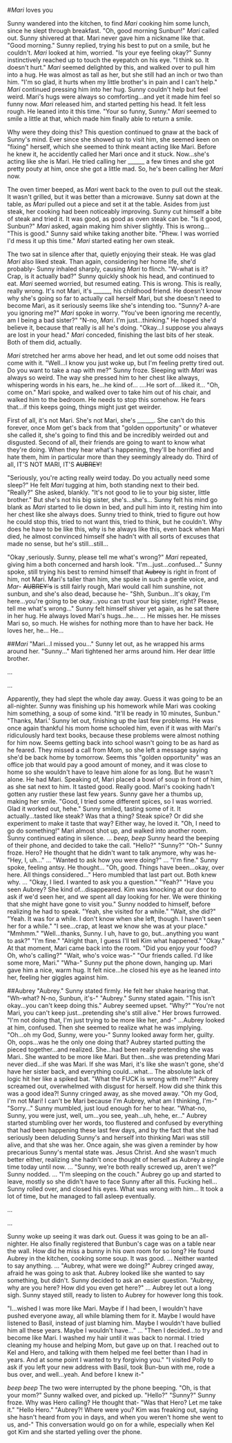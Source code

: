 #*Mari* loves you

Sunny wandered into the kitchen, to find *Mari* cooking him some lunch, since he slept through breakfast.
"Oh, good morning Sunbun!" *Mari* called out.  Sunny shivered at that. Mari never gave him a nickname like that.
"Good morning." Sunny replied, trying his best to put on a smile, but he couldn't.
*Mari* looked at him, worried. "Is your eye feeling okay?"
Sunny instinctively reached up to touch the eyepatch on his eye. "I think so. It doesn't hurt."
*Mari* seemed delighted by this, and walked over to pull him into a hug. He was almost as tall as her, but she still had an inch or two than him.
"I'm so glad, it hurts when my little brother's in pain and I can't help." *Mari* continued pressing him into her hug.
Sunny couldn't help but feel weird. Mari's hugs were always so comforting...and yet it made him feel so funny now.
*Mari* released him, and started petting his head. It felt less rough. He leaned into it this time.
"Your so funny, Sunny." *Mari* seemed to smile a little at that, which made him finally able to return a smile.

Why were they doing this? This question continued to gnaw at the back of Sunny's mind. Ever since she showed up to visit him, she seemed keen on "fixing" herself, which she seemed to think meant acting like Mari. Before he knew it, he accidently called her Mari once and it stuck. Now...she's acting like she is Mari. He tried calling her ______ a few times and she got pretty pouty at him, once she got a little mad. So, he's been calling her *Mari* now.

The oven timer beeped, as *Mari* went back to the oven to pull out the steak. It wasn't grilled, but it was better than a microwave.
Sunny sat down at the table, as *Mari* pulled out a piece and set it at the table. Asides from just steak, her cooking had been noticeably improving.
Sunny cut himself a bite of steak and tried it. It was good, as good as oven steak can be.
"Is it good, Sunbun?" *Mari* asked, again making him shiver slightly. This is wrong...
"This is good." Sunny said whike taking another bite.
"Phew. I was worried I'd mess it up this time." *Mari* started eating her own steak.

The two sat in silence after that, quietly enjoying their steak. He was glad *Mari* also liked steak. Than again, considering her home life, she'd probably-
Sunny inhaled sharply, causing *Mari* to flinch.
"W-what is it? Crap, is it actually bad?" Sunny quickly shook his head, and continued to eat. *Mari* seemed worried, but resumed eating.
This is wrong. This is really, really wrong. It's not Mari, it's ______, his childhood friend. He doesn't know why she's going so far to actually call herself Mari, but she doesn't need to become Mari, as it seriously seems like she's intending too.
"Sunny? A-are you ignoring me?" *Mari* spoke in worry. "You've been ignoring me recently, am I being a bad sister?"
"N-no, *Mari*. I'm just...thinking." He hoped she'd believe it, because that really is all he's doing.
"Okay...I suppose you always are lost in your head." *Mari* conceded, finishing the last bits of her steak. Both of them did, actually.

*Mari* stretched her arms above her head, and let out some odd noises that come with it.
"Well...I know you just woke up, but I'm feeling pretty tired out. Do you want to take a nap with me?"
Sunny froze. Sleeping with *Mari* was always so weird. The way she pressed him to her chest like always, whispering words in his ears, he...he kind of...
....He sort of....liked it...
"Oh, come on." Mari spoke, and walked over to take him out of his chair, and walked him to the bedroom.
He needs to stop this somehow. He fears that...if this keeps going, things might just get weirder.

First of all, it's not Mari. She's not Mari, she's ______. She can't do this forever, once Mom get's back from that "golden opportunity" or whatever she called it, she's going to find this and be incredibly weirded out and disgusted.
Second of all, their friends are going to want to know what they're doing. When they hear what's happening, they'll be horrified and hate them, him in particular more than they seemingly already do.
Third of all, IT'S NOT MARI, IT'S ~~AUBREY~~!

"Seriously, you're acting really weird today. Do you actually need some sleep?" He felt *Mari* tugging at him, both standing next to their bed.
"Really?" She asked, blankly. "It's not good to lie to your big sister, little brother."
But she's not his big sister, she's...she's...
Sunny felt his mind go blank as *Mari* started to lie down in bed, and pull him into it, resting him into her chest like she always does.
Sunny tried to think, tried to figure out how he could stop this, tried to not want this, tried to think, but he couldn't.
Why does he have to be like this, why is he always like this, even back when Mari died, he almost convinced himself she hadn't with all sorts of excuses that made no sense, but he's still...still...

"Okay ,seriously. Sunny, please tell me what's wrong?" *Mari* repeated, giving him a both concerned and harsh look.
"I'm...just...confused..." Sunny spoke, still trying his best to remind himself that ~~Aubrey~~ is right in front of him, not Mari. Mari's taller than him, she spoke in such a gentle voice, and *Mar*- ~~AUBREY's~~ is still fairly rough, Mari would call him sunshine, not sunbun, and she's also dead, because he-
"Shh, Sunbun...It's okay, I'm here...you're going to be okay...you can trust your big sister, right? Please, tell me what's wrong..."
Sunny felt himself shiver yet again, as he sat there in her hug. He always loved Mari's hugs...he...
...
He misses her. He misses Mari so, so much. He wishes for nothing more than to have her back. He loves her, he...
He...


##*Mari*
"Mari...I missed you..." Sunny let out, as he wrapped his arms around her.
"Sunny..." Mari tightened her arms around him. Her dear little brother.

...

...

Apparently, they had slept the whole day away. Guess it was going to be an all-nighter.
Sunny was finishing up his homework while Mari was cooking him something, a soup of some kind.
"It'll be ready in 10 minutes, Sunbun."
"Thanks, Mari.' Sunny let out, finishing up the last few problems. He was once again thankful his mom home schooled him, even if it was with Mari's ridiculously hard text books, because these problems were almost nothing for him now. 
Seems getting back into school wasn't going to be as hard as he feared.
They missed a call from Mom, so she left a message saying she'd be back home by tomorrow. Seems this "golden opportunity" was an office job that would pay a good amount of money, and it was close to home so she wouldn't have to leave him alone for as long.
But he wasn't alone. He had Mari.
Speaking of, Mari placed a bowl of soup in front of him, as she sat next to him.
It tasted good. Really good. Mari's cooking hadn't gotten any rustier these last few years.
Sunny gave her a thumbs up, making her smile.
"Good, I tried some different spices, so I was worried. Glad it worked out, hehe."
Sunny smiled, tasting some of it. It actually...tasted like steak? Was that a thing? Steak spice? Or did she experiment to make it taste that way?
Either way, he loved it.
"Oh, I need to go do something!" Mari almost shot up, and walked into another room.
Sunny continued eating in silence.
...
*beep, beep*
Sunny heard the beeping of their phone, and decided to take the call.
"Hello?"
"Sunny?"
"Oh-" Sunny froze. Hero? He thought that he didn't want to talk anymore, why was he-
"Hey, I, uh..."
...
"Wanted to ask how you were doing?"
 ...
"I'm fine." Sunny spoke, feeling antsy. He thought...
"Oh, good. Things have been...okay, over here. All things considered..." Hero mumbled that last part out. Both knew why.
...
"Okay, I lied. I wanted to ask you a question."
"Yeah?"
"Have you seen Aubrey? She kind of...disappeared. Kim was knocking at our door to ask if we'd seen her, and we spent all day looking for her. We were thinking that she might have gone to visit you."
Sunny nodded to himself, before realizing he had to speak.
"Yeah, she visited for a while."
"Wait, she did?"
"Yeah. It was for a while. I don't know when she left, though. I haven't seen her for a while."
"I see...crap, at least we know she was at your place."
"Mmhmm."
"Well...thanks, Sunny. I uh, have to go, but...anything you want to ask?"
"I'm fine."
"Alright than, I guess I'll tell Kim what happened."
"Okay."
At that moment, Mari came back into the room. "Did you enjoy your food? Oh, who's calling?"
"Wait, who's voice was-"
"Our friends called. I'd like some more, Mari."
"Wha-"
Sunny put the phone down, hanging up.
Mari gave him a nice, warm hug.
It felt nice...he closed his eye as he leaned into her, feeling her giggles against him.



##Aubrey
"Aubrey." Sunny stated firmly.
He felt her shake hearing that. "Wh-what? N-no, Sunbun, it's-"
"Aubrey." Sunny stated again. "This isn't okay...you can't keep doing this."
Aubrey seemed upset. "Why?"
"You're not Mari, you can't keep just...pretending she's still alive."
Her brows furrowed. "I'm not doing that, I'm just trying to be more like her, and-"
...Aubrey looked at him, confused. Then she seemed to realize what he was implying.
"Oh...oh my God, Sunny, were you-"
Sunny looked away form her, guilty. Oh, oops...was he the only one doing that?
Aubrey started putting the pieced together...and realized. She...had been really pretending she was Mari..
She wanted to be more like Mari. But then...she was pretending Mari never died...if she was Mari. If she was Mari, it's like she wasn't gone, she'd have her sister back, and everything could...what...
The absolute lack of logic hit her like a spiked bat.
"What the FUCK is wrong with me?!" Aubrey screamed out, overwhelmed with disgust for herself. How did she think this was a good idea?!
Sunny cringed away, as she moved away.
"Oh my God, I'm not Mari! I can't be Mari because I'm Aubrey, what am I thinking, I'm-"
"Sorry..." Sunny mumbled, just loud enough for her to hear.
"What-no, Sunny, you were just, well, um...you see, yeah...uh, hehe, er..." Aubrey started stumbling over her words, too flustered and confused by everything that had been happening these last few days, and by the fact that she had seriously been deluding Sunny's and herself into thinking Mari was still alive, and that she was her.
Once again, she was given a reminder by how precarious Sunny's mental state was. Jesus Christ.
And she wasn't much better either, realizing she hadn't once thought of herself as Aubrey a single time today until now.
...
"Sunny, we're both really screwed up, aren't we?"
Sunny nodded.
...
"I'm sleeping on the couch."
Aubrey go up and started to leave, mostly so she didn't have to face Sunny after all this. Fucking hell...
Sunny rolled over, and closed his eyes. What was wrong with him...
It took a lot of time, but he managed to fall asleep eventually.

...

...

Sunny woke up seeing it was dark out. Guess it was going to be an all-nighter.
He also finally registered that Bunbun's cage was on a table near the wall. How did he miss a bunny in his own room for so long?
He found Aubrey in the kitchen, cooking some soup. It was good.
...
Neither wanted to say anything.
...
"Aubrey, what were we doing?"
Aubrey cringed away, afraid he was going to ask that.
Aubrey looked like she wanted to say something, but didn't.
Sunny decided to ask an easier question.
"Aubrey, why are you here? How did you even get here?"
...
Aubrey let out a long sigh.
Sunny stayed still, ready to listen to Aubrey for however long this took.

"I...wished I was more like Mari. Maybe if I had been, I wouldn't have pushed everyone away, all while blaming them for it. Maybe I would have listened to Basil, instead of just blaming him. Maybe I wouldn't have bullied him all these years. Maybe I wouldn't have..."
...
"Then I decided...to try and become like Mari. I washed my hair until it was back to normal. I tried cleaning my house and helping Mom, but gave up on that. I reached out to Kel and Hero, and talking with them helped me feel better than I had in years. And at some point I wanted to try forgiving you."
"I visited Polly to ask if you left your new address with Basil, took Bun-bun with me, rode a bus over, and well...yeah. And before I knew it-"

*beep beep*
The two were interrupted by the phone beeping.
"Oh, is that your mom?"
Sunny walked over, and picked up.
"Hello?"
"Sunny?"
Sunny froze. Why was Hero calling? He thought that-
"Was that Hero? Let me take it."
"Hello Hero."
"Aubrey?! Where were you? Kim was freaking out, saying she hasn't heard from you in days, and when you weren't home she went to us, and-"
This conversation would go on for a while, especially when Kel got Kim and she started yelling over the phone.